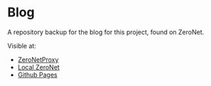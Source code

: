 # Blog
A repository backup for the blog for this project, found on ZeroNet.

Visible at:

* [ZeroNetProxy](http://104.131.8.131:43110/19N7RSTpyfhr6U44pcfa2ns1ycMrSx3A7a)
* [Local ZeroNet](http://104.131.8.131:43110/19N7RSTpyfhr6U44pcfa2ns1ycMrSx3A7a)
* [Github Pages](https://zeronetproxy.github.io/Blog)
